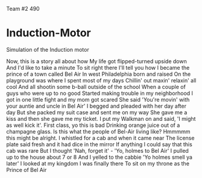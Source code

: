 Team #2 490
# Induction-Motor
Simulation of the Induction motor

Now, this is a story all about how
My life got flipped-turned upside down
And I'd like to take a minute
To sit right there
I'll tell you how I became the prince of a town called Bel Air
In west Philadelphia born and raised
On the playground was where I spent most of my days
Chillin' out maxin' relaxin' all cool
And all shootin some b-ball outside of the school
When a couple of guys who were up to no good
Started making trouble in my neighborhood
I got in one little fight and my mom got scared
She said 'You're movin' with your auntie and uncle in Bel Air'
I begged and pleaded with her day after day
But she packed my suit case and sent me on my way
She gave me a kiss and then she gave me my ticket.
I put my Walkman on and said, 'I might as well kick it'.
First class, yo this is bad
Drinking orange juice out of a champagne glass.
Is this what the people of Bel-Air living like?
Hmmmmm this might be alright.
I whistled for a cab and when it came near
The license plate said fresh and it had dice in the mirror
If anything I could say that this cab was rare
But I thought 'Nah, forget it' - 'Yo, holmes to Bel Air'
I pulled up to the house about 7 or 8
And I yelled to the cabbie 'Yo holmes smell ya later'
I looked at my kingdom
I was finally there
To sit on my throne as the Prince of Bel Air